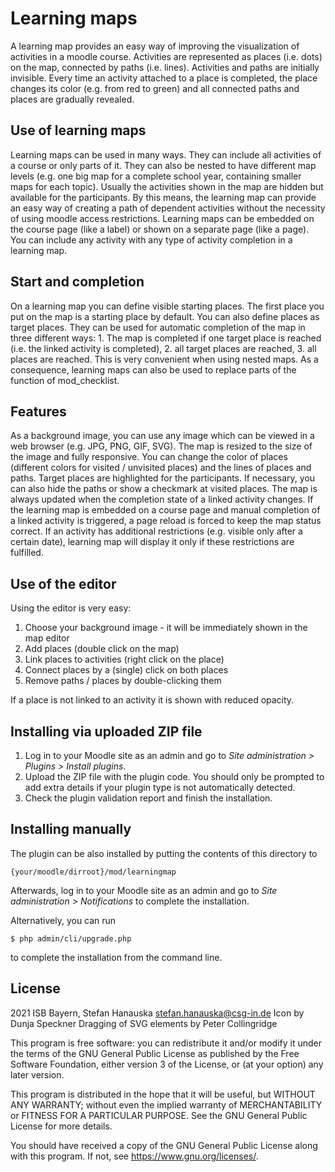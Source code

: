 # Learning maps

A learning map provides an easy way of improving the visualization of activities in a moodle course. Activities are represented as places (i.e. dots) on the map, connected by paths (i.e. lines). Activities and paths are initially invisible. Every time an activity attached to a place is completed, the place changes its color (e.g. from red to green) and all connected paths and places are gradually revealed.

## Use of learning maps

Learning maps can be used in many ways. They can include all activities of a course or only parts of it. They can also be nested to have different map levels (e.g. one big map for a complete school year, containing smaller maps for each topic). Usually the activities shown in the map are hidden but available for the participants. By this means, the learning map can provide an easy way of creating a path of dependent activities without the necessity of using moodle access restrictions. Learning maps can be embedded on the course page (like a label) or shown on a separate page (like a page). You can include any activity with any type of activity completion in a learning map.

## Start and completion

On a learning map you can define visible starting places. The first place you put on the map is a starting place by default. You can also define places as target places. They can be used for automatic completion of the map in three different ways: 1. The map is completed if one target place is reached (i.e. the linked activity is completed), 2. all target places are reached, 3. all places are reached. This is very convenient when using nested maps. As a consequence, learning maps can also be used to replace parts of the function of mod_checklist.

## Features

As a background image, you can use any image which can be viewed in a web browser (e.g. JPG, PNG, GIF, SVG). The map is resized to the size of the image and fully responsive. You can change the color of places (different colors for visited / unvisited places) and the lines of places and paths. Target places are highlighted for the participants. If necessary, you can also hide the paths or show a checkmark at visited places.
The map is always updated when the completion state of a linked activity changes. If the learning map is embedded on a course page and manual completion of a linked activity is triggered, a page reload is forced to keep the map status correct. If an activity has additional restrictions (e.g. visible only after a certain date), learning map will display it only if these restrictions are fulfilled.

## Use of the editor

Using the editor is very easy:

1. Choose your background image - it will be immediately shown in the map editor
2. Add places (double click on the map)
3. Link places to activities (right click on the place)
4. Connect places by a (single) click on both places
5. Remove paths / places by double-clicking them

If a place is not linked to an activity it is shown with reduced opacity.

## Installing via uploaded ZIP file ##

1. Log in to your Moodle site as an admin and go to _Site administration >
   Plugins > Install plugins_.
2. Upload the ZIP file with the plugin code. You should only be prompted to add
   extra details if your plugin type is not automatically detected.
3. Check the plugin validation report and finish the installation.

## Installing manually ##

The plugin can be also installed by putting the contents of this directory to

    {your/moodle/dirroot}/mod/learningmap

Afterwards, log in to your Moodle site as an admin and go to _Site administration >
Notifications_ to complete the installation.

Alternatively, you can run

    $ php admin/cli/upgrade.php

to complete the installation from the command line.

## License ##

2021 ISB Bayern, Stefan Hanauska <stefan.hanauska@csg-in.de>
Icon by Dunja Speckner
Dragging of SVG elements by Peter Collingridge

This program is free software: you can redistribute it and/or modify
it under the terms of the GNU General Public License as published by
the Free Software Foundation, either version 3 of the License, or
(at your option) any later version.

This program is distributed in the hope that it will be useful,
but WITHOUT ANY WARRANTY; without even the implied warranty of
MERCHANTABILITY or FITNESS FOR A PARTICULAR PURPOSE.  See the
GNU General Public License for more details.

You should have received a copy of the GNU General Public License
along with this program. If not, see <https://www.gnu.org/licenses/>.
